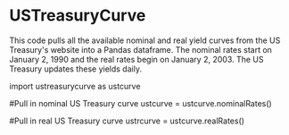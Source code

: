 # USTreasuryCurve
This code pulls all the available nominal and real yield curves from the US Treasury's website into a Pandas dataframe. The nominal rates start on January 2, 1990 and the real rates begin on January 2, 2003. The US Treasury updates these yields daily.

import ustreasurycurve as ustcurve

#Pull in nominal US Treasury curve
ustcurve = ustcurve.nominalRates()

#Pull in real US Treasury curve
ustrcurve = ustcurve.realRates()
